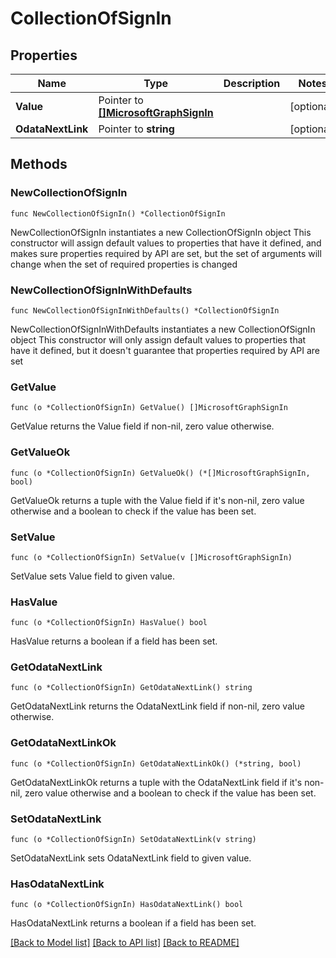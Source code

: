 # CollectionOfSignIn

## Properties

Name | Type | Description | Notes
------------ | ------------- | ------------- | -------------
**Value** | Pointer to [**[]MicrosoftGraphSignIn**](MicrosoftGraphSignIn.md) |  | [optional] 
**OdataNextLink** | Pointer to **string** |  | [optional] 

## Methods

### NewCollectionOfSignIn

`func NewCollectionOfSignIn() *CollectionOfSignIn`

NewCollectionOfSignIn instantiates a new CollectionOfSignIn object
This constructor will assign default values to properties that have it defined,
and makes sure properties required by API are set, but the set of arguments
will change when the set of required properties is changed

### NewCollectionOfSignInWithDefaults

`func NewCollectionOfSignInWithDefaults() *CollectionOfSignIn`

NewCollectionOfSignInWithDefaults instantiates a new CollectionOfSignIn object
This constructor will only assign default values to properties that have it defined,
but it doesn't guarantee that properties required by API are set

### GetValue

`func (o *CollectionOfSignIn) GetValue() []MicrosoftGraphSignIn`

GetValue returns the Value field if non-nil, zero value otherwise.

### GetValueOk

`func (o *CollectionOfSignIn) GetValueOk() (*[]MicrosoftGraphSignIn, bool)`

GetValueOk returns a tuple with the Value field if it's non-nil, zero value otherwise
and a boolean to check if the value has been set.

### SetValue

`func (o *CollectionOfSignIn) SetValue(v []MicrosoftGraphSignIn)`

SetValue sets Value field to given value.

### HasValue

`func (o *CollectionOfSignIn) HasValue() bool`

HasValue returns a boolean if a field has been set.

### GetOdataNextLink

`func (o *CollectionOfSignIn) GetOdataNextLink() string`

GetOdataNextLink returns the OdataNextLink field if non-nil, zero value otherwise.

### GetOdataNextLinkOk

`func (o *CollectionOfSignIn) GetOdataNextLinkOk() (*string, bool)`

GetOdataNextLinkOk returns a tuple with the OdataNextLink field if it's non-nil, zero value otherwise
and a boolean to check if the value has been set.

### SetOdataNextLink

`func (o *CollectionOfSignIn) SetOdataNextLink(v string)`

SetOdataNextLink sets OdataNextLink field to given value.

### HasOdataNextLink

`func (o *CollectionOfSignIn) HasOdataNextLink() bool`

HasOdataNextLink returns a boolean if a field has been set.


[[Back to Model list]](../README.md#documentation-for-models) [[Back to API list]](../README.md#documentation-for-api-endpoints) [[Back to README]](../README.md)



